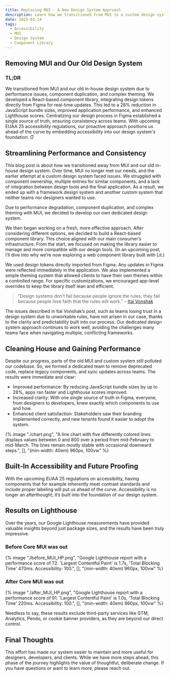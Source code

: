 ```yaml
---
title: Replacing MUI - A New Design System Approach
description: Learn how we transitioned from MUI to a custom design system, achieving better performance, streamlined processes, and built-in accessibility compliance.
date: 2025-03-14
tags:
  - Accessibility
  - MUI
  - Design System
  - Component Library
---
```


## Removing MUI and Our Old Design System

### TL;DR

We transitioned from MUI and our old in-house design system due to performance issues, component duplication, and complex theming. We developed a React-based component library, integrating design tokens directly from Figma for real-time updates. This led to a 28% reduction in JavaScript bundle sizes, improved application performance, and enhanced Lighthouse scores. Centralizing our design process in Figma established a single source of truth, ensuring consistency across teams. With upcoming EUAA 25 accessibility regulations, our proactive approach positions us ahead of the curve by embedding accessibility into our design system's foundation.  

## Streamlining Performance and Consistency

This blog post is about how we transitioned away from MUI and our old in-house design system. Over time, MUI no longer met our needs, and the earlier attempt at a custom design system faced issues. We struggled with component ownership, multiple entries for similar components, and a lack of integration between design tools and the final application. As a result, we ended up with a framework design system and another custom system that neither teams nor designers wanted to use.

Due to performance degradation, component duplication, and complex theming with MUI, we decided to develop our own dedicated design system. ​ 

We then began working on a fresh, more effective approach. After considering different options, we decided to build a React-based component library. This choice aligned with our main consumer’s infrastructure. From the start, we focused on making the library easier to manage and more compatible with our design tools. (In an upcoming post, I’ll dive into why we’re now exploring a web component library built with Lit.) 

We used design tokens directly imported from Figma. Any updates in Figma were reflected immediately in the application. We also implemented a simple theming system that allowed clients to have their own themes within a controlled range. For specific customizations, we encouraged app-level overrides to keep the library itself lean and efficient. 

> “Design systems don’t fail because people ignore the rules; they fail because people lose faith that the rules will work.” – [Itai Vonshak](https://www.linkedin.com/pulse/broken-promises-design-systems-why-following-rules-wont-itai-vonshak-g2huf/)

The issues described in Itai Vonshak’s post, such as teams losing trust in a design system due to unworkable rules, have not arisen in our case, thanks to the clarity and predictability built into our process. Our dedicated design system approach continues to work well, avoiding the challenges many teams face when navigating multiple, conflicting frameworks.

## Cleaning House and Gaining Performance

Despite our progress, parts of the old MUI and custom system still polluted our codebase. So, we formed a dedicated team to remove deprecated code, replace legacy components, and sync updates across teams. The results were immediate and clear:

- Improved performance: By reducing JavaScript bundle sizes by up to 28%, apps ran faster and Lighthouse scores improved.
- Increased clarity: With one single source of truth in Figma, everyone, from designers to developers, knew exactly which components to use and how.
- Enhanced client satisfaction: Stakeholders saw their branding implemented correctly, and new tenants found it easier to adopt the system.

{% image "./chart.png", "A line chart with five differently colored lines displays values between 0 and 800 over a period from mid-February to mid-March. The lines remain mostly stable with occasional downward steps.", [], "(min-width: 40em) 960px, 100vw" %}

## Built-In Accessibility and Future Proofing

With the upcoming EUAA 25 regulations on accessibility, having components that for example inherently meet contrast standards and include proper labeling will put us ahead of the curve. Accessibility is no longer an afterthought; it’s built into the foundation of our design system.

## Results on Lighthouse

Over the years, our Google Lighthouse measurements have provided valuable insights beyond just package sizes, and the results have been truly impressive.

### Before Core MUI was out

{% image "./before_MUI_HP.png", "Google Lighthouse report with a performance score of 72. 'Largest Contentful Paint' is 1.7s, 'Total Blocking Time' 470ms. Accessibility: 100.", [], "(min-width: 40em) 960px, 100vw" %}

### After Core MUI was out

{% image "./after_MUI_HP.png", "Google Lighthouse report with a performance score of 91. 'Largest Contentful Paint' is 1.0s, 'Total Blocking Time' 220ms. Accessibility: 100.", [], "(min-width: 40em) 960px, 100vw" %}

Needless to say, these results exclude third-party services like GTM, Analytics, Pendo, or cookie banner providers, as they are beyond our direct control.

## Final Thoughts

This effort has made our system easier to maintain and more useful for designers, developers, and clients. While we have more steps ahead, this phase of the journey highlights the value of thoughtful, deliberate change. If you have questions or want to learn more, please reach out.
